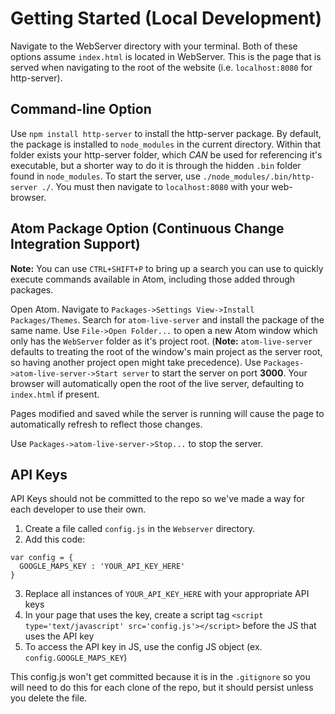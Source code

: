 # Getting Started (Local Development)
Navigate to the WebServer directory with your terminal. Both of these options
assume `index.html` is located in WebServer. This is the page that is served
when navigating to the root of the website (i.e. `localhost:8080` for http-server).

## Command-line Option
Use `npm install http-server` to install the http-server package.
By default, the package is installed to `node_modules` in the current
directory. Within that folder exists your http-server folder, which *CAN* be
used for referencing it's executable, but a shorter way to do it is through the
hidden `.bin` folder found in `node_modules`. To start the server, use
`./node_modules/.bin/http-server ./`. You must then navigate to `localhost:8080`
with your web-browser.

## Atom Package Option (Continuous Change Integration Support)
__Note:__ You can use `CTRL+SHIFT+P` to bring up a search you can use to quickly
execute commands available in Atom, including those added through packages.

Open Atom. Navigate to `Packages->Settings View->Install Packages/Themes`.
Search for `atom-live-server` and install the package of the same name.
Use `File->Open Folder...` to open a new Atom window which only has the `WebServer`
folder as it's project root. (__Note:__ `atom-live-server` defaults to treating the
root of the window's main project as the server root, so having another project
open might take precedence). Use `Packages->atom-live-server->Start server` to
start the server on port __3000__. Your browser will automatically open the root
of the live server, defaulting to `index.html` if present.

Pages modified and saved while the server is running will cause the page to
automatically refresh to reflect those changes.

Use `Packages->atom-live-server->Stop...` to stop the server.


## API Keys
API Keys should not be committed to the repo so  we've made a way for each developer to use their own.
1. Create a file called `config.js` in the `Webserver` directory.
2. Add this code:
```
var config = {
  GOOGLE_MAPS_KEY : 'YOUR_API_KEY_HERE'
}
```
3. Replace all instances of `YOUR_API_KEY_HERE` with your appropriate API keys
4. In your page that uses the key, create a script tag `<script type='text/javascript' src='config.js'></script>` before the JS that uses the API key
5. To access the API key in JS, use the config JS object (ex. `config.GOOGLE_MAPS_KEY`)

This config.js won't get committed because it is in the `.gitignore` so you will need to do this for each clone of the repo, but it should persist unless you delete the file.
